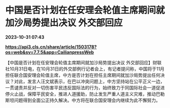 # 中国是否计划在任安理会轮值主席期间就加沙局势提出决议 外交部回应

**2023-10-31 07:43**

**https://api3.cls.cn/share/article/1503178?os=web&sv=7.7.5&app=CailianpressWeb**

【中国是否计划在任安理会轮值主席期间就加沙局势提出决议 外交部回应】财联社10月31日电，在10月31日的外交部例行记者会上，有记者提问称，中国将于11月担任联合国安理会轮值主席，中方是否计划在担任主席期间就加沙局势提出任何决议？对此，发言人汪文斌表示，在巴以冲突问题上，中方坚持站在公平正义一边，一贯谴责并反对一切伤害平民违反国际法的行为，始终致力于同国际社会一道促进停火止战，保障平民安全，推进人道援助，防止发生严重人道主义灾难，推动巴勒斯坦问题得到全面公正持久解决。中方将在联合国安理会内继续为此不懈努力。